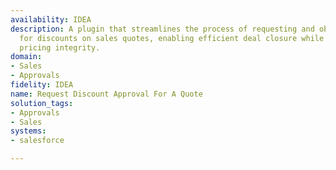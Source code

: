 ```yaml
---
availability: IDEA
description: A plugin that streamlines the process of requesting and obtaining approval
  for discounts on sales quotes, enabling efficient deal closure while maintaining
  pricing integrity.
domain:
- Sales
- Approvals
fidelity: IDEA
name: Request Discount Approval For A Quote
solution_tags:
- Approvals
- Sales
systems:
- salesforce

---
```

